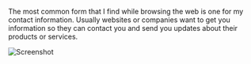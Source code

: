 The most common form that I find while browsing the web is one for my contact information. Usually websites or companies want to get you information so they can contact you and send you updates about their products or services.

![Screenshot](.images/assignment-07-Mack's-Camp-Screenshot.png)
